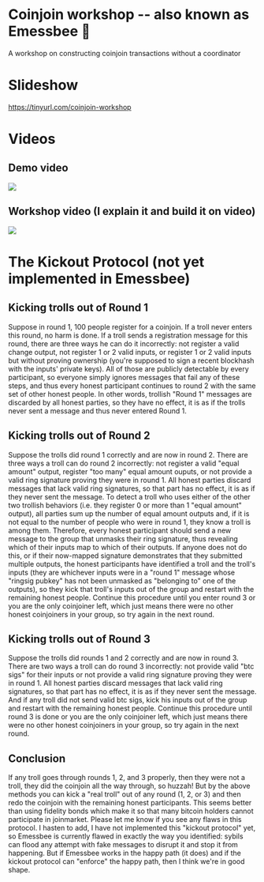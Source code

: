 # Coinjoin workshop -- also known as Emessbee 🐝
A workshop on constructing coinjoin transactions without a coordinator

# Slideshow
https://tinyurl.com/coinjoin-workshop

# Videos

## Demo video

[![](https://supertestnet.github.io/coinjoin-workshop/emessbee-demo-with-yt-logo.jpg)](https://www.youtube.com/watch?v=Fhp5GUyf0Ek)

## Workshop video (I explain it and build it on video)
[![](https://supertestnet.github.io/coinjoin-workshop/emessbee-explainer-with-yt-logo.jpg)](https://www.youtube.com/watch?v=MT0CfuH7upE)

# The Kickout Protocol (not yet implemented in Emessbee)

## Kicking trolls out of Round 1

Suppose in round 1, 100 people register for a coinjoin. If a troll never enters this round, no harm is done. If a troll sends a registration message for this round, there are three ways he can do it incorrectly: not register a valid change output, not register 1 or 2 valid inputs, or register 1 or 2 valid inputs but without proving ownership (you're supposed to sign a recent blockhash with the inputs' private keys). All of those are publicly detectable by every participant, so everyone simply ignores messages that fail any of these steps, and thus every honest participant continues to round 2 with the same set of other honest people. In other words, trollish "Round 1" messages are discarded by all honest parties, so they have no effect, it is as if the trolls never sent a message and thus never entered Round 1.

## Kicking trolls out of Round 2

Suppose the trolls did round 1 correctly and are now in round 2. There are three ways a troll can do round 2 incorrectly: not register a valid "equal amount" output, register "too many" equal amount ouputs, or not provide a valid ring signature proving they were in round 1. All honest parties discard messages that lack valid ring signatures, so that part has no effect, it is as if they never sent the message. To detect a troll who uses either of the other two trollish behaviors (i.e. they register 0 or more than 1 "equal amount" output), all parties sum up the number of equal amount outputs and, if it is not equal to the number of people who were in round 1, they know a troll is among them. Therefore, every honest participant should send a new message to the group that unmasks their ring signature, thus revealing which of their inputs map to which of their outputs. If anyone does not do this, or if their now-mapped signature demonstrates that they submitted multiple outputs, the honest participants have identified a troll and the troll's inputs (they are whichever inputs were in a "round 1" message whose "ringsig pubkey" has not been unmasked as "belonging to" one of the outputs), so they kick that troll's inputs out of the group and restart with the remaining honest people. Continue this procedure until you enter round 3 or you are the only coinjoiner left, which just means there were no other honest coinjoiners in your group, so try again in the next round.

## Kicking trolls out of Round 3

Suppose the trolls did rounds 1 and 2 correctly and are now in round 3. There are two ways a troll can do round 3 incorrectly: not provide valid "btc sigs" for their inputs or not provide a valid ring signature proving they were in round 1. All honest parties discard messages that lack valid ring signatures, so that part has no effect, it is as if they never sent the message. And if any troll did not send valid btc sigs, kick his inputs out of the group and restart with the remaining honest people. Continue this procedure until round 3 is done or you are the only coinjoiner left, which just means there were no other honest coinjoiners in your group, so try again in the next round.

## Conclusion

If any troll goes through rounds 1, 2, and 3 properly, then they were not a troll, they did the coinjoin all the way through, so huzzah! But by the above methods you can kick a "real troll" out of any round (1, 2, or 3) and then redo the coinjoin with the remaining honest participants. This seems better than using fidelity bonds which make it so that many bitcoin holders cannot participate in joinmarket. Please let me know if you see any flaws in this protocol. I hasten to add, I have not implemented this "kickout protocol" yet, so Emessbee is currently flawed in exactly the way you identified: sybils can flood any attempt with fake messages to disrupt it and stop it from happening. But if Emessbee works in the happy path (it does) and if the kickout protocol can "enforce" the happy path, then I think we're in good shape.
